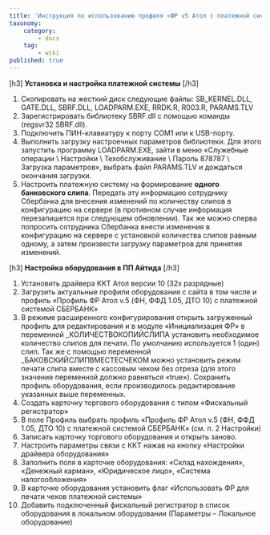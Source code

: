 ```yaml
---
title: 'Инструкция по использованию профиля «ФР v5 Атол с платежной системой Сбербанка»'
taxonomy:
    category:
        - docs
    tag:
        - wiki
published: true
---
```


[h3]
**Установка и настройка платежной системы**
[/h3]

1.  Скопировать на жесткий диск следующие файлы: SB_KERNEL.DLL, GATE.DLL, SBRF.DLL, LOADPARM.EXE, RRDK.R, R003.R, PARAMS.TLV
2.  Зарегистрировать библиотеку SBRF.dll с помощью команды (regsvr32 SBRF.dll).
3.  Подключить ПИН-клавиатуру к порту СОМ1 или к USB-порту.
4.  Выполнить загрузку настроечных параметров библиотеки. Для этого запустить программу LOADPARM.EXE, зайти в меню «Служебные операции \ Настройки \ Техобслуживание \ Пароль 878787 \ Загрузка параметров», выбрать файл PARAMS.TLV и дождаться окончания загрузки.
5.  Настроить платежную систему на формирование **одного банковского слипа**. Передать эту информацию сотруднику Сбербанка для внесения изменений по количеству слипов в конфигурацию на сервере (в противном случае информация перезапишется при следующем обновлении). Так же можно сперва попросить сотрудника Сбербанка внести изменения в конфигурацию на сервере с установкой количества слипов равным одному, а затем произвести загрузку параметров для принятия изменений.

[h3]
**Настройка оборудования в ПП Айтида**
[/h3]

1.   Установить драйвера ККТ Атол версии 10 (32х разрядные)
2.   Загрузить актуальные профили оборудования с сайта в том числе и профиль «Профиль ФР Атол v.5 (ФН, ФФД 1.05, ДТО 10) с платежной системой СБЕРБАНК»
3.   В режиме расширенного конфигурирования открыть загруженный профиль для редактирования и в модуле «Инициализация ФР» в переменной _КОЛИЧЕСТВОКОПИЙСЛИПА установить необходимое количество слипов для печати. По умолчанию используется 1 (один) слип. Так же с помощью переменной _БАКОВСКИЙСЛИПВМЕСТЕСЧЕКОМ можно установить режим печати слипа вместе с кассовым чеком без отреза (для этого значение переменной должно равняться «true»). Сохранить профиль оборудования, если производилось редактирование указанных выше переменных.
4.   Создать карточку торгового оборудования с типом «Фискальный регистратор»
5.   В поле Профиль выбрать профиль «Профиль ФР Атол v.5 (ФН, ФФД 1.05, ДТО 10) с платежной системой СБЕРБАНК» (см. п. 2 Настройки)
6.   Записать карточку торгового оборудования и открыть заново.
7.  Настроить параметры связи с ККТ нажав на кнопку «Настройки драйвера оборудования»
8.   Заполнить поля в карточке оборудования: «Склад нахождения», «Денежный карман», «Юридическое лицо», «Система налогообложения»
9.   В карточке оборудования установить флаг «Использовать ФР для печати чеков платежной системы»
10.   Добавить подключенный фискальный регистратор в список оборудования в локальном оборудовании (Параметры – Локальное оборудование)

